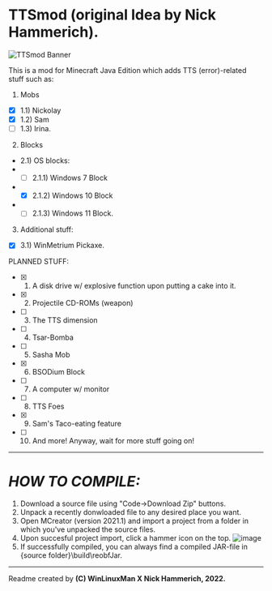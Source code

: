 # TTSmod (original Idea by Nick Hammerich).
![TTSmod Banner](https://user-images.githubusercontent.com/74654571/156976681-e2d83671-1bdc-407a-a3c9-a443cd4f62fc.png)

This is a mod for Minecraft Java Edition which adds TTS (error)-related stuff such as:
1) Mobs 
- [X] 1.1) Nickolay
- [X] 1.2) Sam
- [ ] 1.3) Irina.

2) Blocks
- 2.1) OS blocks:
- - [ ] 2.1.1) Windows 7 Block
- - [X] 2.1.2) Windows 10 Block
- - [ ] 2.1.3) Windows 11 Block.
3) Additional stuff:
- [X] 3.1) WinMetrium Pickaxe.
    
 PLANNED STUFF:
  - [X] 1) A disk drive w/ explosive function upon putting a cake into it.
  - [X] 2) Projectile CD-ROMs (weapon)
  - [ ] 3) The TTS dimension
  - [ ] 4) Tsar-Bomba
  - [ ] 5) Sasha Mob
  - [X] 6) BSODium Block
  - [ ] 7) A computer w/ monitor
  - [ ] 8) TTS Foes
  - [X] 9) Sam's Taco-eating feature
  - [ ] 10) And more! Anyway, wait for more stuff going on!
---------------------------
# *HOW TO COMPILE:*
1) Download a source file using "Code->Download Zip" buttons.
2) Unpack a recently donwloaded file to any desired place you want.
3) Open MCreator (version 2021.1) and import a project from a folder in which you've unpacked the source files.
4) Upon succesful project import, click a hammer icon on the top. 
![image](https://user-images.githubusercontent.com/74654571/156981519-3ac50253-7db7-4823-a592-3dad3e560f82.png)
5) If successfully compiled, you can always find a compiled JAR-file in {source folder}\build\reobfJar.
-------------------------------------------

Readme created by __**(C) WinLinuxMan X Nick Hammerich, 2022.**__
